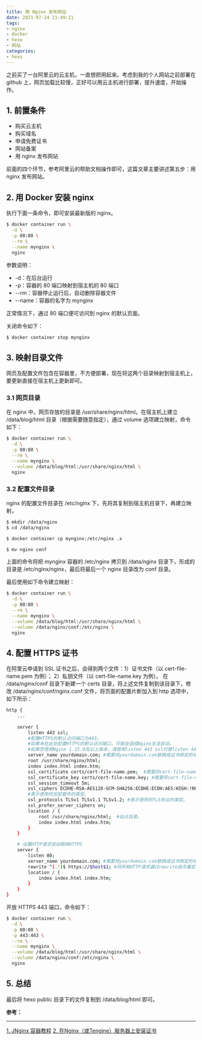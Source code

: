 ```yaml
---
title: 用 Nginx 发布网站
date: 2021-07-24 21:49:11
tags: 
- nginx
- docker
- hexo
- 网站
categories:
- hexo
---
```


之前买了一台阿里云的云主机，一直想把用起来。考虑到我的个人网站之前部署在 github 上，网页加载比较慢，正好可以用云主机进行部署，提升速度，开始操作。

## 1. 前置条件
- 购买云主机
- 购买域名
- 申请免费证书
- 网站备案
- 用 nginx 发布网站

前面的四个环节，参考阿里云的帮助文档操作即可，这篇文章主要讲述第五步：用 nginx 发布网站。

## 2. 用 Docker 安装 nginx
执行下面一条命令，即可安装最新版的 nginx。
```bash
$ docker container run \
  -d \
  -p 80:80 \
  --rm \
  --name mynginx \
  nginx
```

参数说明：
- -d：在后台运行
- -p：容器的 80 端口映射到宿主机的 80 端口
- --rm：容器停止运行后，自动删除容器文件
- --name：容器的名字为 mynginx

正常情况下，通过 80 端口便可访问到 nginx 的默认页面。

关闭命令如下：

```bash
$ docker container stop mynginx
```

## 3. 映射目录文件
网页及配置文件包含在容器里，不方便部署，现在将这两个目录映射到宿主机上，要更新直接在宿主机上更新即可。

### 3.1 网页目录
在 nginx 中，网页存放的目录是 /usr/share/nginx/html。在宿主机上建立 /data/blog/html 目录（根据需要随意指定），通过 volume 选项建立映射，命令如下：
```bash
$ docker container run \
  -d \
  -p 80:80 \
  --rm \
  --name mynginx \
  --volume /data/blog/html:/usr/share/nginx/html \
  nginx
```

### 3.2 配置文件目录
nginx 的配置文件目录在 /etc/nginx 下，先将其复制到宿主机目录下，再建立映射。
```bash
$ mkdir /data/nginx
$ cd /data/nginx

$ docker container cp mynginx:/etc/nginx .x

$ mv nginx conf

```

上面的命令将把 mynginx 容器的 /etc/nginx 拷贝到 /data/nginx 目录下，形成的目录是 /etc/nginx/nginx，最后将最后一个 nginx 目录改为 conf 目录。

最后使用如下命令建立映射：
```bash
$ docker container run \
  -d \
  -p 80:80 \
  --rm \
  --name mynginx \
  --volume /data/blog/html:/usr/share/nginx/html \
  --volume /data/nginx/conf:/etc/nginx \
  nginx
```

## 4. 配置 HTTPS 证书
在阿里云申请到 SSL 证书之后，会得到两个文件：1）证书文件（以 cert-file-name.pem 为例）； 2）私钥文件（以 cert-file-name.key 为例）。
在 /data/nginx/conf 目录下新建一个 certs 目录，将上述文件复制到该目录下，修改 /data/nginx/conf/nginx.conf 文件，将页面的配置片断加入到 http 选项中，如下所示：

```bash
http {
	...
	
	server {
		listen 443 ssl;
		#配置HTTPS的默认访问端口为443。
		#如果未在此处配置HTTPS的默认访问端口，可能会造成Nginx无法启动。
		#如果您使用Nginx 1.15.0及以上版本，请使用listen 443 ssl代替listen 443和ssl on。
		server_name yourdomain.com; #需要将yourdomain.com替换成证书绑定的域名。
		root /usr/share/nginx/html;
		index index.html index.htm;
		ssl_certificate certs/cert-file-name.pem;  #需要将cert-file-name.pem替换成已上传的证书文件的名称。
		ssl_certificate_key certs/cert-file-name.key; #需要将cert-file-name.key替换成已上传的证书密钥文件的名称。
		ssl_session_timeout 5m;
		ssl_ciphers ECDHE-RSA-AES128-GCM-SHA256:ECDHE:ECDH:AES:HIGH:!NULL:!aNULL:!MD5:!ADH:!RC4;
		#表示使用的加密套件的类型。
		ssl_protocols TLSv1 TLSv1.1 TLSv1.2; #表示使用的TLS协议的类型。
		ssl_prefer_server_ciphers on;
		location / {
			root /usr/share/nginx/html;  #站点目录。
			index index.html index.htm;
		}
	}

	# 设置HTTP请求自动跳转HTTPS
	server {
		listen 80;
		server_name yourdomain.com; #需要将yourdomain.com替换成证书绑定的域名。
		rewrite ^(.*)$ https://$host$1; #将所有HTTP请求通过rewrite指令重定向到HTTPS。
		location / {
			index index.html index.htm;
		}
	}
}
```

开放 HTTPS 443 端口，命令如下：
```bash
$ docker container run \
  -d \
  -p 80:80 \
  -p 443:443 \
  --rm \
  --name mynginx \
  --volume /data/blog/html:/usr/share/nginx/html \
  --volume /data/nginx/conf:/etc/nginx \
  nginx
```

## 5. 总结
最后将 hexo public 目录下的文件复制到 /data/blog/html 即可。 

**参考：**

----
[1]:https://www.ruanyifeng.com/blog/2018/02/nginx-docker.html

[2]:https://help.aliyun.com/document_detail/98728.html

[1. JNginx 容器教程][1]
[2. 在Nginx（或Tengine）服务器上安装证书][2]